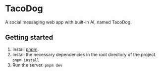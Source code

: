 # TacoDog
A social messaging web app with built-in AI, named TacoDog.

## Getting started
1. Install [pnpm](https://pnpm.io/installation).
2. Install the necessary dependencies in the root directory of the project. `pnpm install`
3. Run the server. `pnpm dev`
